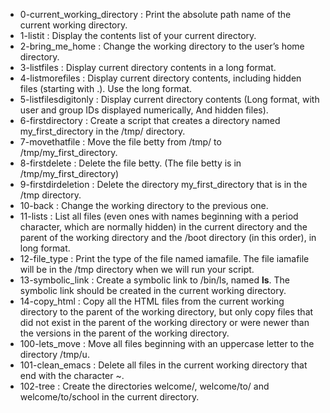 - 0-current_working_directory : Print the absolute path name of the current working directory. 
- 1-listit : Display the contents list of your current directory.
- 2-bring_me_home : Change the working directory to the user’s home directory.
- 3-listfiles : Display current directory contents in a long format.
- 4-listmorefiles : Display current directory contents, including hidden files (starting with .). Use the long format.
- 5-listfilesdigitonly : Display current directory contents (Long format, with user and group IDs displayed numerically, And hidden files).
- 6-firstdirectory : Create a script that creates a directory named my_first_directory in the /tmp/ directory.
- 7-movethatfile : Move the file betty from /tmp/ to /tmp/my_first_directory.
- 8-firstdelete : Delete the file betty. (The file betty is in /tmp/my_first_directory)
- 9-firstdirdeletion : Delete the directory my_first_directory that is in the /tmp directory.
- 10-back : Change the working directory to the previous one.
- 11-lists : List all files (even ones with names beginning with a period character, which are normally hidden) in the current directory and the parent of the working directory and the /boot directory (in this order), in long format.
- 12-file_type : Print the type of the file named iamafile. The file iamafile will be in the /tmp directory when we will run your script.
- 13-symbolic_link : Create a symbolic link to /bin/ls, named __ls__. The symbolic link should be created in the current working directory.
- 14-copy_html : Copy all the HTML files from the current working directory to the parent of the working directory, but only copy files that did not exist in the parent of the working directory or were newer than the versions in the parent of the working directory.
- 100-lets_move : Move all files beginning with an uppercase letter to the directory /tmp/u.
- 101-clean_emacs : Delete all files in the current working directory that end with the character ~.
- 102-tree : Create the directories welcome/, welcome/to/ and welcome/to/school in the current directory.
